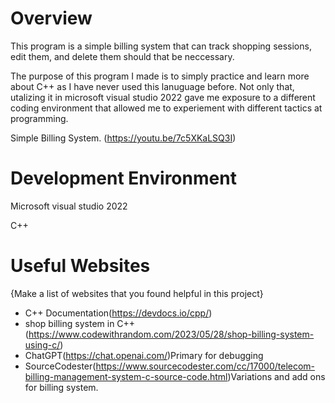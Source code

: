 # Overview


This program is a simple billing system that can track shopping sessions, edit them, and delete them should that 
be neccessary. 

The purpose of this program I made is to simply practice and learn more about C++ as I have never used this lanuguage before.
Not only that, utalizing it in microsoft visual studio 2022 gave me exposure to a different coding environment 
that allowed me to experiement with different tactics at programming. 



Simple Billing System. (https://youtu.be/7c5XKaLSQ3I)

# Development Environment

Microsoft visual studio 2022

C++

# Useful Websites

{Make a list of websites that you found helpful in this project}
* C++ Documentation(https://devdocs.io/cpp/) 
* shop billing system in C++(https://www.codewithrandom.com/2023/05/28/shop-billing-system-using-c/)
* ChatGPT(https://chat.openai.com/)Primary for debugging
* SourceCodester(https://www.sourcecodester.com/cc/17000/telecom-billing-management-system-c-source-code.html)Variations and add ons for billing system. 
